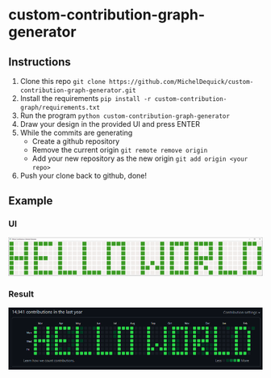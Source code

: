 # custom-contribution-graph-generator

## Instructions
1. Clone this repo `git clone https://github.com/MichelDequick/custom-contribution-graph-generator.git`
2. Install the requirements `pip install -r custom-contribution-graph/requirements.txt`
3. Run the program `python custom-contribution-graph-generator`
4. Draw your design in the provided UI and press ENTER
5. While the commits are generating
    - Create a github repository
    - Remove the current origin `git remote remove origin`
    - Add your new repository as the new origin `git add origin <your repo>`
7. Push your clone back to github, done!

## Example
### UI
![UI](ui.png)
### Result
![Result](result.png)
